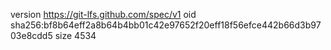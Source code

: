 version https://git-lfs.github.com/spec/v1
oid sha256:bf8b64eff2a8b64b4bb01c42e97652f20eff18f56efce442b66d3b9703e8cdd5
size 4534
